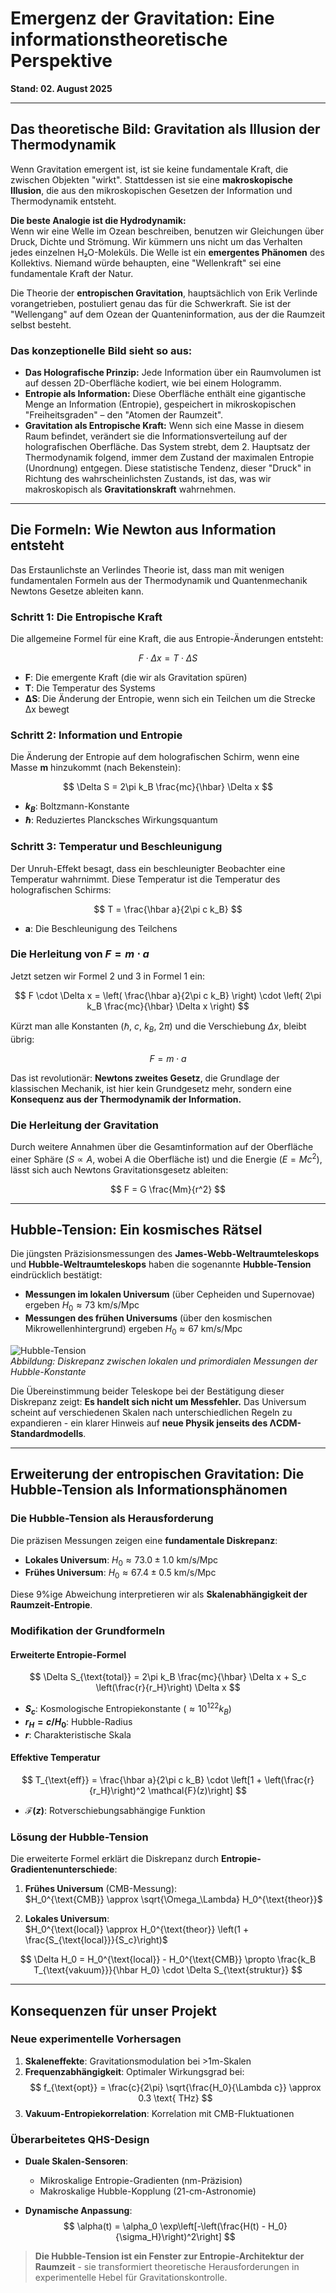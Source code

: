 # Emergenz der Gravitation: Eine informationstheoretische Perspektive

**Stand: 02. August 2025**

---

## Das theoretische Bild: Gravitation als Illusion der Thermodynamik

Wenn Gravitation emergent ist, ist sie keine fundamentale Kraft, die zwischen Objekten "wirkt". Stattdessen ist sie eine **makroskopische Illusion**, die aus den mikroskopischen Gesetzen der Information und Thermodynamik entsteht.

**Die beste Analogie ist die Hydrodynamik:**  
Wenn wir eine Welle im Ozean beschreiben, benutzen wir Gleichungen über Druck, Dichte und Strömung. Wir kümmern uns nicht um das Verhalten jedes einzelnen H₂O-Moleküls. Die Welle ist ein **emergentes Phänomen** des Kollektivs. Niemand würde behaupten, eine "Wellenkraft" sei eine fundamentale Kraft der Natur.

Die Theorie der **entropischen Gravitation**, hauptsächlich von Erik Verlinde vorangetrieben, postuliert genau das für die Schwerkraft. Sie ist der "Wellengang" auf dem Ozean der Quanteninformation, aus der die Raumzeit selbst besteht.

### Das konzeptionelle Bild sieht so aus:

* **Das Holografische Prinzip:** Jede Information über ein Raumvolumen ist auf dessen 2D-Oberfläche kodiert, wie bei einem Hologramm.
* **Entropie als Information:** Diese Oberfläche enthält eine gigantische Menge an Information (Entropie), gespeichert in mikroskopischen "Freiheitsgraden" – den "Atomen der Raumzeit".
* **Gravitation als Entropische Kraft:** Wenn sich eine Masse in diesem Raum befindet, verändert sie die Informationsverteilung auf der holografischen Oberfläche. Das System strebt, dem 2. Hauptsatz der Thermodynamik folgend, immer dem Zustand der maximalen Entropie (Unordnung) entgegen. Diese statistische Tendenz, dieser "Druck" in Richtung des wahrscheinlichsten Zustands, ist das, was wir makroskopisch als **Gravitationskraft** wahrnehmen.
---

## Die Formeln: Wie Newton aus Information entsteht

Das Erstaunlichste an Verlindes Theorie ist, dass man mit wenigen fundamentalen Formeln aus der Thermodynamik und Quantenmechanik Newtons Gesetze ableiten kann.

### Schritt 1: Die Entropische Kraft
Die allgemeine Formel für eine Kraft, die aus Entropie-Änderungen entsteht:

$$
F \cdot \Delta x = T \cdot \Delta S
$$

* **F**: Die emergente Kraft (die wir als Gravitation spüren)
* **T**: Die Temperatur des Systems
* **ΔS**: Die Änderung der Entropie, wenn sich ein Teilchen um die Strecke Δx bewegt

### Schritt 2: Information und Entropie
Die Änderung der Entropie auf dem holografischen Schirm, wenn eine Masse **m** hinzukommt (nach Bekenstein):

$$
\Delta S = 2\pi k_B \frac{mc}{\hbar} \Delta x
$$

* **$k_B$**: Boltzmann-Konstante
* **$\hbar$**: Reduziertes Plancksches Wirkungsquantum

### Schritt 3: Temperatur und Beschleunigung
Der Unruh-Effekt besagt, dass ein beschleunigter Beobachter eine Temperatur wahrnimmt. Diese Temperatur ist die Temperatur des holografischen Schirms:

$$
T = \frac{\hbar a}{2\pi c k_B}
$$

* **a**: Die Beschleunigung des Teilchens

### Die Herleitung von $F = m \cdot a$
Jetzt setzen wir Formel 2 und 3 in Formel 1 ein:

$$
F \cdot \Delta x = \left( \frac{\hbar a}{2\pi c k_B} \right) \cdot \left( 2\pi k_B \frac{mc}{\hbar} \Delta x \right)
$$

Kürzt man alle Konstanten ($\hbar$, $c$, $k_B$, $2\pi$) und die Verschiebung $\Delta x$, bleibt übrig:

$$
F = m \cdot a
$$

Das ist revolutionär: **Newtons zweites Gesetz**, die Grundlage der klassischen Mechanik, ist hier kein Grundgesetz mehr, sondern eine **Konsequenz aus der Thermodynamik der Information.**

### Die Herleitung der Gravitation
Durch weitere Annahmen über die Gesamtinformation auf der Oberfläche einer Sphäre ($S \propto A$, wobei A die Oberfläche ist) und die Energie ($E = Mc^2$), lässt sich auch Newtons Gravitationsgesetz ableiten:

$$
F = G \frac{Mm}{r^2}
$$

---

## Hubble-Tension: Ein kosmisches Rätsel

Die jüngsten Präzisionsmessungen des **James-Webb-Weltraumteleskops** und **Hubble-Weltraumteleskops** haben die sogenannte **Hubble-Tension** eindrücklich bestätigt:

* **Messungen im lokalen Universum** (über Cepheiden und Supernovae) ergeben $H_0 \approx 73$ km/s/Mpc
* **Messungen des frühen Universums** (über den kosmischen Mikrowellenhintergrund) ergeben $H_0 \approx 67$ km/s/Mpc

![Hubble-Tension](https://example.com/hubble-tension-diagram.png)  
*Abbildung: Diskrepanz zwischen lokalen und primordialen Messungen der Hubble-Konstante*

Die Übereinstimmung beider Teleskope bei der Bestätigung dieser Diskrepanz zeigt: **Es handelt sich nicht um Messfehler.** Das Universum scheint auf verschiedenen Skalen nach unterschiedlichen Regeln zu expandieren - ein klarer Hinweis auf **neue Physik jenseits des ΛCDM-Standardmodells**.

---

## Erweiterung der entropischen Gravitation: Die Hubble-Tension als Informationsphänomen

### Die Hubble-Tension als Herausforderung
Die präzisen Messungen zeigen eine **fundamentale Diskrepanz**:
- **Lokales Universum**: $H_0 \approx 73.0 \pm 1.0$ km/s/Mpc  
- **Frühes Universum**: $H_0 \approx 67.4 \pm 0.5$ km/s/Mpc

Diese 9%ige Abweichung interpretieren wir als **Skalenabhängigkeit der Raumzeit-Entropie**.

### Modifikation der Grundformeln
#### Erweiterte Entropie-Formel
$$
\Delta S_{\text{total}} = 2\pi k_B \frac{mc}{\hbar} \Delta x + S_c \left(\frac{r}{r_H}\right) \Delta x
$$

* **$S_c$**: Kosmologische Entropiekonstante ($\approx 10^{122} k_B$)
* **$r_H = c/H_0$**: Hubble-Radius
* **$r$**: Charakteristische Skala

#### Effektive Temperatur
$$
T_{\text{eff}} = \frac{\hbar a}{2\pi c k_B} \cdot \left[1 + \left(\frac{r}{r_H}\right)^2 \mathcal{F}(z)\right]
$$

* **$\mathcal{F}(z)$**: Rotverschiebungsabhängige Funktion

### Lösung der Hubble-Tension
Die erweiterte Formel erklärt die Diskrepanz durch **Entropie-Gradientenunterschiede**:

1. **Frühes Universum** (CMB-Messung):  
   $H_0^{\text{CMB}} \approx \sqrt{\Omega_\Lambda} H_0^{\text{theor}}$
   
2. **Lokales Universum**:  
   $H_0^{\text{local}} \approx H_0^{\text{theor}} \left(1 + \frac{S_{\text{local}}}{S_c}\right)$

$$
\Delta H_0 = H_0^{\text{local}} - H_0^{\text{CMB}} \propto \frac{k_B T_{\text{vakuum}}}{\hbar H_0} \cdot \Delta S_{\text{struktur}}
$$

---

## Konsequenzen für unser Projekt

### Neue experimentelle Vorhersagen
1. **Skaleneffekte**: Gravitationsmodulation bei >1m-Skalen
2. **Frequenzabhängigkeit**: Optimaler Wirkungsgrad bei:
   $$
   f_{\text{opt}} = \frac{c}{2\pi} \sqrt{\frac{H_0}{\Lambda c}} \approx 0.3 \text{ THz}
   $$
3. **Vakuum-Entropiekorrelation**: Korrelation mit CMB-Fluktuationen

### Überarbeitetes QHS-Design
* **Duale Skalen-Sensoren**:
  - Mikroskalige Entropie-Gradienten (nm-Präzision)
  - Makroskalige Hubble-Kopplung (21-cm-Astronomie)
  
* **Dynamische Anpassung**:
  $$
  \alpha(t) = \alpha_0 \exp\left[-\left(\frac{H(t) - H_0}{\sigma_H}\right)^2\right]
  $$

> **Die Hubble-Tension ist ein Fenster zur Entropie-Architektur der Raumzeit** - sie transformiert theoretische Herausforderungen in experimentelle Hebel für Gravitationskontrolle.
